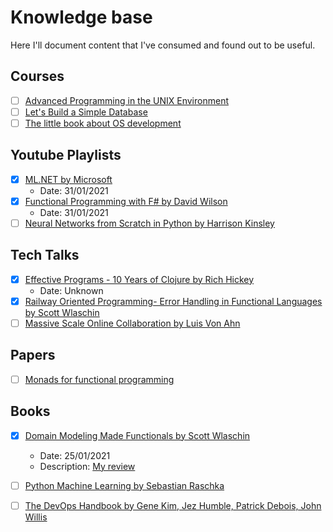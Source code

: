 # Knowledge base

Here I'll document content that I've consumed and found out to be useful.

## Courses

- [ ] [Advanced Programming in the UNIX Environment](https://stevens.netmeister.org/631/)
- [ ] [Let's Build a Simple Database](https://cstack.github.io/db_tutorial/)
- [ ] [The little book about OS development](https://littleosbook.github.io/)

## Youtube Playlists
- [x] [ML.NET by Microsoft](https://www.youtube.com/playlist?list=PLdo4fOcmZ0oUDTvk5XMNues09FnuB_D0u)
  - Date: 31/01/2021
- [x] [Functional Programming with F# by David Wilson](https://www.youtube.com/playlist?list=PLEoMzSkcN8oNiJ67Hd7oRGgD1d4YBxYGC)
  - Date: 31/01/2021
- [ ] [Neural Networks from Scratch in Python by Harrison Kinsley](https://www.youtube.com/playlist?list=PLQVvvaa0QuDcjD5BAw2DxE6OF2tius3V3)

## Tech Talks
- [x] [Effective Programs - 10 Years of Clojure by Rich Hickey](https://www.youtube.com/watch?v=2V1FtfBDsLU)
  - Date: Unknown
- [x] [Railway Oriented Programming- Error Handling in Functional Languages by Scott Wlaschin](https://vimeo.com/97344498)
- [ ] [Massive Scale Online Collaboration by Luis Von Ahn](https://www.ted.com/talks/luis_von_ahn_massive_scale_online_collaboration)

## Papers
- [ ] [Monads for functional programming](http://homepages.inf.ed.ac.uk/wadler/papers/marktoberdorf/baastad.pdf)

## Books
- [x] [Domain Modeling Made Functionals by Scott Wlaschin](https://www.amazon.com.br/Domain-Modeling-Made-Functional-Domain-Driven/dp/1680502549)
  - Date: 25/01/2021
  - Description: [My review](https://www.goodreads.com/review/show/3786594274?book_show_action=false&from_review_page=1)
- [ ] [Python Machine Learning by Sebastian Raschka](https://www.amazon.com.br/Python-Machine-Learning-Sebastian-Raschka/dp/1789955750/ref=asc_df_1789955750/)
- [ ] [The DevOps Handbook by Gene Kim, Jez Humble, Patrick Debois, John Willis](https://www.amazon.com.br/DevOps-Handbook-World-Class-Reliability-Organizations/dp/1942788002)



